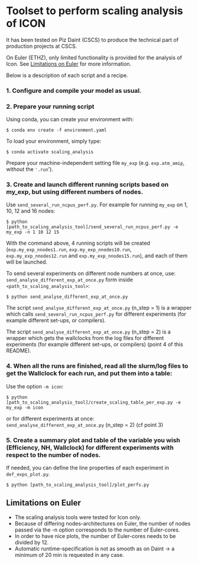 # Toolset to perform scaling analysis of ICON

It has been tested on Piz Daint (CSCS) to produce the technical part of production projects at CSCS.

On Euler (ETHZ), only limited functionality is provided for the analysis of Icon.
See [Limitations on Euler](#limitations-on-euler) for more information.

Below is a description of each script and a recipe.

### 1. Configure and compile your model as usual.

### 2. Prepare your running script

Using conda, you can create your environment with:
    
```console
$ conda env create -f environment.yaml
```
    
To load your environment, simply type:
    
```console
$ conda activate scaling_analysis
```
    
Prepare your machine-independent setting file `my_exp` (e.g. `exp.atm_amip`, without the `'.run`').

### 3. Create and launch different running scripts based on my_exp, but using different numbers of nodes.

Use `send_several_run_ncpus_perf.py`.
For example for running `my_exp` on 1, 10, 12 and 16 nodes:
    
```console
$ python [path_to_scaling_analysis_tool]/send_several_run_ncpus_perf.py -e my_exp -n 1 10 12 15
```

With the command above, 4 running scripts will be created (`exp.my_exp_nnodes1.run`, `exp.my_exp_nnodes10.run`, 
`exp.my_exp_nnodes12.run` and `exp.my_exp_nnodes15.run`), and each of them will be launched.

To send several experiments on different node numbers at once, use: `send_analyse_different_exp_at_once.py`
form inside `<path_to_scaling_analysis_tool>`:
    
```console
$ python send_analyse_different_exp_at_once.py
```
    
The script `send_analyse_different_exp_at_once.py` (n_step = 1) is a wrapper which calls 
`send_several_run_ncpus_perf.py` for different experiments (for example different set-ups, or compilers).
    
The script `send_analyse_different_exp_at_once.py` (n_step = 2) is a wrapper which gets
the wallclocks from the log files for different experiments (for example different set-ups, or compilers) (point 4 of this README).

### 4. When all the runs are finished, read all the slurm/log files to get the Wallclock for each run, and put them into a table:

Use the option `-m icon`:
    
```console
$ python [path_to_scaling_analysis_tool]/create_scaling_table_per_exp.py -e my_exp -m icon
```
    
or for different experiments at once: `send_analyse_different_exp_at_once.py` (n_step = 2) (cf point 3)

### 5. Create a summary plot and table of the variable you wish (Efficiency, NH, Wallclock) for different experiments with respect to the number of nodes.

If needed, you can define the line properties of each experiment in `def_exps_plot.py`.
    
```console
$ python [path_to_scaling_analysis_tool]/plot_perfs.py
```

## Limitations on Euler

* The scaling analysis tools were tested for Icon only.
* Because of differing nodes-architectures on Euler, the number of nodes passed via the -n option corresponds to the number of Euler-cores.
* In order to have nice plots, the number of Euler-cores needs to be divided by 12.
* Automatic runtime-specification is not as smooth as on Daint -> a minimum of 20 min is requested in any case.


